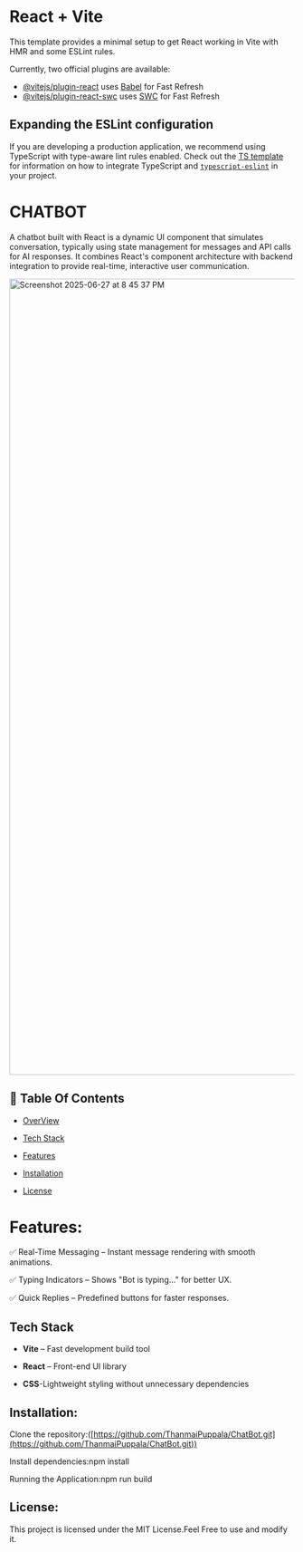 # React + Vite

This template provides a minimal setup to get React working in Vite with HMR and some ESLint rules.

Currently, two official plugins are available:

- [@vitejs/plugin-react](https://github.com/vitejs/vite-plugin-react/blob/main/packages/plugin-react) uses [Babel](https://babeljs.io/) for Fast Refresh
- [@vitejs/plugin-react-swc](https://github.com/vitejs/vite-plugin-react/blob/main/packages/plugin-react-swc) uses [SWC](https://swc.rs/) for Fast Refresh

## Expanding the ESLint configuration

If you are developing a production application, we recommend using TypeScript with type-aware lint rules enabled. Check out the [TS template](https://github.com/vitejs/vite/tree/main/packages/create-vite/template-react-ts) for information on how to integrate TypeScript and [`typescript-eslint`](https://typescript-eslint.io) in your project.

# CHATBOT

A chatbot built with React is a dynamic UI component that simulates conversation, typically using state management for messages and API calls for AI responses. It combines React's component architecture with backend integration to provide real-time, interactive user communication.

<img width="1406" alt="Screenshot 2025-06-27 at 8 45 37 PM" src="https://github.com/user-attachments/assets/85f7f285-a546-4876-943d-d8892b646b98" />


## 📑 Table Of Contents

- [OverView](#chatbot)

- [Tech Stack](#tech-stack)

- [Features](#features)

- [Installation](#installation)

- [License](#license)


# Features:
✅ Real-Time Messaging – Instant message rendering with smooth animations.

✅ Typing Indicators – Shows "Bot is typing..." for better UX.

✅ Quick Replies – Predefined buttons for faster responses.

## Tech Stack

- **Vite** – Fast development build tool
  
- **React** – Front-end UI library

- **CSS**-Lightweight styling without unnecessary dependencies


## Installation:

Clone the repository:([https://github.com/ThanmaiPuppala/ChatBot.git](https://github.com/ThanmaiPuppala/ChatBot.git))

Install dependencies:npm install

Running the Application:npm run build

## License:

This project is licensed under the MIT License.Feel Free to use and modify it.
